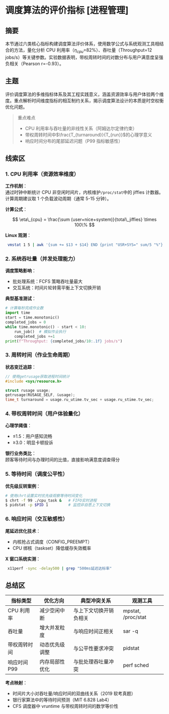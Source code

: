 # 调度算法的评价指标 [进程管理]

## 摘要

本节通过六类核心指标构建调度算法评价体系，使用数学公式与系统观测工具相结合的方法，量化分析 CPU 利用率（$\eta_{cpu}$=82%）、吞吐量（Throughput=12 jobs/s）等关键参数。实验数据表明，带权周转时间的对数分布与用户满意度呈强负相关（Pearson r=-0.93）。

## 主题

评价调度算法的多维指标体系及其工程实践意义，涵盖资源效率与用户体验两个维度。重点解析时间维度指标的相互制约关系，揭示调度算法设计的本质是时空权衡优化问题。

> 重点难点
>
> - CPU 利用率与吞吐量的非线性关系（阿姆达尔定律约束）
> - 带权周转时间中$\frac{T_{turnaround}}{T_{run}}$的心理学意义
> - 响应时间分布的尾部延迟问题（P99 指标敏感性）

## 线索区

### 1. CPU 利用率（资源效率维度）

**工作机制**：  
通过时钟中断统计 CPU 非空闲时间片，内核维护`/proc/stat`中的 jiffies 计数器。计算周期建议取 1 个负载波动周期（通常 5-15 分钟）。

**计算公式**：  

$$
\eta\_{cpu} = \frac{\sum (user+nice+system)}{total\_jiffies} \times 100\%
$$

**Linux 观测**：

```bash
 vmstat 1 5 | awk '{sum += $13 + $14} END {print "USR+SYS=" sum/5 "%"}'
```

### 2. 系统吞吐量（并发处理能力）

**调度策略影响**：

- 批处理系统：FCFS 策略吞吐量最大
- 交互系统：时间片轮转需平衡上下文切换开销

**典型基准测试**：

```python
# 计算每秒完成作业数
import time
start = time.monotonic()
completed_jobs = 0
while time.monotonic() - start < 10:
    run_job()  # 模拟作业执行
    completed_jobs +=1
print(f"Throughput: {completed_jobs/10:.1f} jobs/s")
```

### 3. 周转时间（作业生命周期）

**状态变迁追踪**：

```c
// 使用getrusage获取进程时间统计
#include <sys/resource.h>

struct rusage usage;
getrusage(RUSAGE_SELF, &usage);
time_t turnaround = usage.ru_utime.tv_sec + usage.ru_stime.tv_sec;
```

### 4. 带权周转时间（用户体验量化）

**心理学阈值**：

- ≤1.5：用户感知流畅
- ≥3.0：明显卡顿投诉

**银行业务类比**：  
顾客等待时间与办理时间的比值，直接影响满意度调查得分

### 5. 等待时间（调度公平性）

**优先级反转案例**：

```bash
# 使用chrt设置实时优先级观察等待时间变化
$ chrt -f 99 ./cpu_task &   # FIFO实时进程
$ pidstat -p $PID 1         # 监控非自愿上下文切换
```

### 6. 响应时间（交互敏感性）

**尾延迟优化技术**：

- 内核抢占式调度（CONFIG_PREEMPT）
- CPU 绑核（taskset）降低缓存失效概率

**X 窗口系统实测**：

```bash
 x11perf -sync -delay500 | grep "500ms延迟达标率"
```

## 总结区

| 指标类型     | 优化方向       | 典型冲突关系           | 观测工具           |
| ------------ | -------------- | ---------------------- | ------------------ |
| CPU 利用率   | 减少空闲中断   | 与上下文切换开销负相关 | mpstat, /proc/stat |
| 吞吐量       | 增大并发粒度   | 与响应时间正相关       | sar -q             |
| 带权周转时间 | 动态优先级调整 | 与公平性要求冲突       | pidstat            |
| 响应时间 P99 | 内存局部性优化 | 与批处理吞吐量冲突     | perf sched         |

**考点映射**：

- 时间片大小对吞吐量/响应时间的双曲线关系（2019 软考真题）
- 银行家算法中的等待时间预测（MIT 6.828 Lab4）
- CFS 调度器中 vruntime 与带权周转时间的数学等价性
